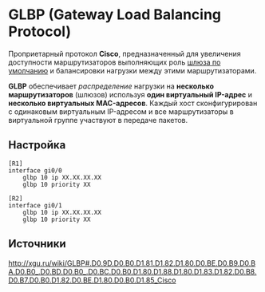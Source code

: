 # GLBP (Gateway Load Balancing Protocol)

Проприетарный протокол **Cisco**, предназначенный для увеличения доступности маршрутизаторов выполняющих роль [шлюза по умолчанию](http://xgu.ru/wiki/Маршрут_по_умолчанию) и балансировки нагрузки между этими маршрутизаторами.



**GLBP** обеспечивает *распределение* нагрузки на **несколько маршрутизаторов** (шлюзов) используя **один виртуальный IP-адрес** и **несколько виртуальных MAC-адресов**. Каждый хост сконфигурирован с одинаковым виртуальным IP-адресом и все маршрутизаторы в виртуальной группе участвуют в передаче пакетов.







## Настройка

```
[R1]
interface gi0/0
	glbp 10 ip XX.XX.XX.XX
	glbp 10 priority XX
	
[R2]
interface gi0/1
	glbp 10 ip XX.XX.XX.XX
	glbp 10 priority XX
```







## Источники

http://xgu.ru/wiki/GLBP#.D0.9D.D0.B0.D1.81.D1.82.D1.80.D0.BE.D0.B9.D0.BA.D0.B0_.D0.BD.D0.B0_.D0.BC.D0.B0.D1.80.D1.88.D1.80.D1.83.D1.82.D0.B8.D0.B7.D0.B0.D1.82.D0.BE.D1.80.D0.B0.D1.85_Cisco